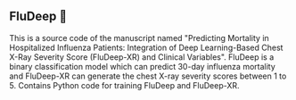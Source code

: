 ## FluDeep 👋
This is a source code of the manuscript named "Predicting Mortality in Hospitalized Influenza Patients: Integration of Deep Learning-Based Chest X-Ray Severity Score (FluDeep-XR) and Clinical Variables".
FluDeep is a binary classification model which can predict 30-day influenza mortality and FluDeep-XR can generate the chest X-ray severity scores between 1 to 5.
Contains Python code for training FluDeep and FluDeep-XR. 
